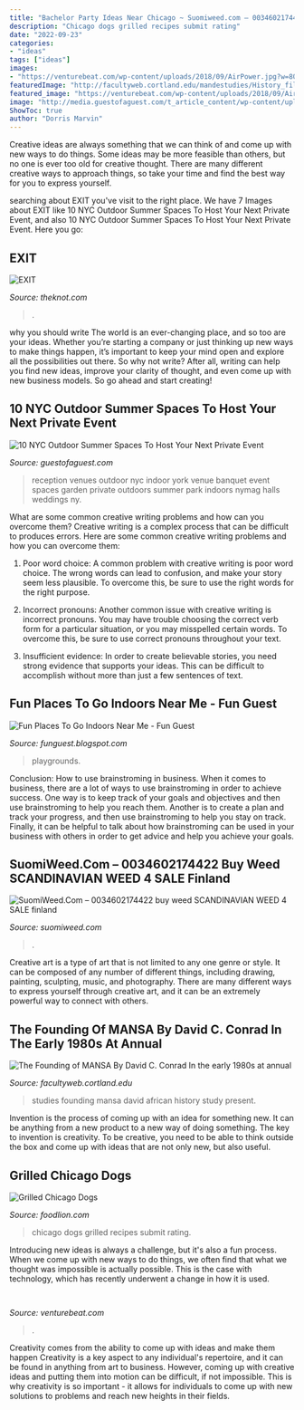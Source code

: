 ```yaml
---
title: "Bachelor Party Ideas Near Chicago ~ Suomiweed.com – 0034602174422 Buy Weed Scandinavian Weed 4 Sale Finland"
description: "Chicago dogs grilled recipes submit rating"
date: "2022-09-23"
categories:
- "ideas"
tags: ["ideas"]
images:
- "https://venturebeat.com/wp-content/uploads/2018/09/AirPower.jpg?w=800"
featuredImage: "http://facultyweb.cortland.edu/mandestudies/History_files/LayeredPaper_01.jpg"
featured_image: "https://venturebeat.com/wp-content/uploads/2018/09/AirPower.jpg?w=800"
image: "http://media.guestofaguest.com/t_article_content/wp-content/uploads/2013/06/sw12_reception_venues_10_5401-300x200.jpg"
ShowToc: true
author: "Dorris Marvin"
---
```



Creative ideas are always something that we can think of and come up with new ways to do things. Some ideas may be more feasible than others, but no one is ever too old for creative thought. There are many different creative ways to approach things, so take your time and find the best way for you to express yourself.

	

		
searching about EXIT you've visit to the right place. We have 7 Images about EXIT like 10 NYC Outdoor Summer Spaces To Host Your Next Private Event,  and also 10 NYC Outdoor Summer Spaces To Host Your Next Private Event. Here you go:
		
    
## EXIT

<img loading=lazy src="http://apis.xogrp.com/media-api/images/844535e3-af6c-832d-5959-e0996cb1dcf2" onerror="this.onerror=null;this.src='https://tse2.mm.bing.net/th?id=OIP.Nn-4IP4foMcseKpJvfunxwHaKn&amp;pid=15.1';" alt="EXIT">

_Source: theknot.com_

>. 

	

why you should write
The world is an ever-changing place, and so too are your ideas. Whether you’re starting a company or just thinking up new ways to make things happen, it’s important to keep your mind open and explore all the possibilities out there. So why not write? After all, writing can help you find new ideas, improve your clarity of thought, and even come up with new business models. So go ahead and start creating!

    
## 10 NYC Outdoor Summer Spaces To Host Your Next Private Event

<img loading=lazy src="http://media.guestofaguest.com/t_article_content/wp-content/uploads/2013/06/sw12_reception_venues_10_5401-300x200.jpg" onerror="this.onerror=null;this.src='https://tse4.mm.bing.net/th?id=OIP.Jh0g8rXpE7aivzvY_1EeQwAAAA&amp;pid=15.1';" alt="10 NYC Outdoor Summer Spaces To Host Your Next Private Event">

_Source: guestofaguest.com_

>reception venues outdoor nyc indoor york venue banquet event spaces garden private outdoors summer park indoors nymag halls weddings ny. 

	

What are some common creative writing problems and how can you overcome them?
Creative writing is a complex process that can be difficult to produces errors. Here are some common creative writing problems and how you can overcome them:
1. Poor word choice: A common problem with creative writing is poor word choice. The wrong words can lead to confusion, and make your story seem less plausible. To overcome this, be sure to use the right words for the right purpose.

2. Incorrect pronouns: Another common issue with creative writing is incorrect pronouns. You may have trouble choosing the correct verb form for a particular situation, or you may misspelled certain words. To overcome this, be sure to use correct pronouns throughout your text.

3. Insufficient evidence: In order to create believable stories, you need strong evidence that supports your ideas. This can be difficult to accomplish without more than just a few sentences of text.

    
## Fun Places To Go Indoors Near Me - Fun Guest

<img loading=lazy src="https://indyschild.com/wp-content/uploads/2016/01/indoor-playgrounds-indianapolis.jpeg" onerror="this.onerror=null;this.src='https://tse3.mm.bing.net/th?id=OIP.oLxf_93BzCB7KSE4sqpsggHaE8&amp;pid=15.1';" alt="Fun Places To Go Indoors Near Me - Fun Guest">

_Source: funguest.blogspot.com_

>playgrounds. 

	

Conclusion: How to use brainstroming in business.
When it comes to business, there are a lot of ways to use brainstroming in order to achieve success. One way is to keep track of your goals and objectives and then use brainstroming to help you reach them. Another is to create a plan and track your progress, and then use brainstroming to help you stay on track. Finally, it can be helpful to talk about how brainstroming can be used in your business with others in order to get advice and help you achieve your goals.

    
## SuomiWeed.Com – 0034602174422 Buy Weed SCANDINAVIAN WEED 4 SALE Finland

<img loading=lazy src="https://suomiweed.com/wp-content/uploads/2021/03/g724bbd540df5b1f208628a7df2f99f1cb33bdcfad92128c834406319a1fb563a92e2f2c563aeb17c92f62fa0829008f7_640_weed-300x300.png" onerror="this.onerror=null;this.src='https://tse2.mm.bing.net/th?id=OIP.F_qE7Rh5WrhUt_XSTL6RfAAAAA&amp;pid=15.1';" alt="SuomiWeed.Com – 0034602174422 buy weed SCANDINAVIAN WEED 4 SALE finland">

_Source: suomiweed.com_

>. 

	

Creative art is a type of art that is not limited to any one genre or style. It can be composed of any number of different things, including drawing, painting, sculpting, music, and photography. There are many different ways to express yourself through creative art, and it can be an extremely powerful way to connect with others.

    
## The Founding Of MANSA By David C. Conrad In The Early 1980s At Annual

<img loading=lazy src="http://facultyweb.cortland.edu/mandestudies/History_files/LayeredPaper_01.jpg" onerror="this.onerror=null;this.src='https://tse2.mm.bing.net/th?id=OIP._8ojw2eb8wx95wZT86mF-gHaCn&amp;pid=15.1';" alt="The Founding of MANSA By David C. Conrad In the early 1980s at annual">

_Source: facultyweb.cortland.edu_

>studies founding mansa david african history study present. 

	

Invention is the process of coming up with an idea for something new. It can be anything from a new product to a new way of doing something. The key to invention is creativity. To be creative, you need to be able to think outside the box and come up with ideas that are not only new, but also useful.

    
## Grilled Chicago Dogs

<img loading=lazy src="https://www.foodlion.com/content/dam/food-lion/recipes/4ef5e4ae-d102-4dee-b007-fd0611578932/MAIN_IMAGE.jpg.adapt.full.high.jpg" onerror="this.onerror=null;this.src='https://tse4.mm.bing.net/th?id=OIP.id2boo9CFHiW65shyFEBjQHaE7&amp;pid=15.1';" alt="Grilled Chicago Dogs">

_Source: foodlion.com_

>chicago dogs grilled recipes submit rating. 

	

Introducing new ideas is always a challenge, but it's also a fun process. When we come up with new ways to do things, we often find that what we thought was impossible is actually possible. This is the case with technology, which has recently underwent a change in how it is used. 

    
## 

<img loading=lazy src="https://venturebeat.com/wp-content/uploads/2018/09/AirPower.jpg?w=800" onerror="this.onerror=null;this.src='https://tse4.mm.bing.net/th?id=OIP.77Djx9WEhc1GWJsGwDFtugHaFK&amp;pid=15.1';" alt="">

_Source: venturebeat.com_

>. 

	

Creativity comes from the ability to come up with ideas and make them happen
Creativity is a key aspect to any individual's repertoire, and it can be found in anything from art to business. However, coming up with creative ideas and putting them into motion can be difficult, if not impossible. This is why creativity is so important - it allows for individuals to come up with new solutions to problems and reach new heights in their fields.

